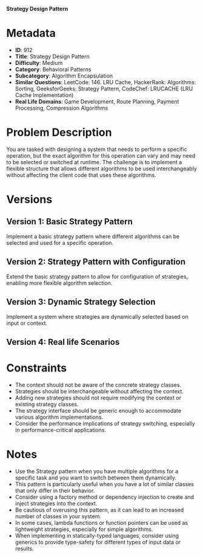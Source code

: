 **Strategy Design Pattern**

# Metadata

- **ID**: 912
- **Title**: Strategy Design Pattern
- **Difficulty**: Medium
- **Category**: Behavioral Patterns
- **Subcategory**: Algorithm Encapsulation
- **Similar Questions**: LeetCode: 146. LRU Cache, HackerRank: Algorithms: Sorting, GeeksforGeeks: Strategy Pattern, CodeChef: LRUCACHE (LRU Cache Implementation)
- **Real Life Domains**: Game Development, Route Planning, Payment Processing, Compression Algorithms

# Problem Description

You are tasked with designing a system that needs to perform a specific operation, but the exact algorithm for this operation can vary and may need to be selected or switched at runtime. The challenge is to implement a flexible structure that allows different algorithms to be used interchangeably without affecting the client code that uses these algorithms.

# Versions

## Version 1: Basic Strategy Pattern

Implement a basic strategy pattern where different algorithms can be selected and used for a specific operation.

## Version 2: Strategy Pattern with Configuration

Extend the basic strategy pattern to allow for configuration of strategies, enabling more flexible algorithm selection.

## Version 3: Dynamic Strategy Selection

Implement a system where strategies are dynamically selected based on input or context.

## Version 4: Real life Scenarios

# Constraints

- The context should not be aware of the concrete strategy classes.
- Strategies should be interchangeable without affecting the context.
- Adding new strategies should not require modifying the context or existing strategy classes.
- The strategy interface should be generic enough to accommodate various algorithm implementations.
- Consider the performance implications of strategy switching, especially in performance-critical applications.

# Notes

- Use the Strategy pattern when you have multiple algorithms for a specific task and you want to switch between them dynamically.
- This pattern is particularly useful when you have a lot of similar classes that only differ in their behavior.
- Consider using a factory method or dependency injection to create and inject strategies into the context.
- Be cautious of overusing this pattern, as it can lead to an increased number of classes in your system.
- In some cases, lambda functions or function pointers can be used as lightweight strategies, especially for simple algorithms.
- When implementing in statically-typed languages, consider using generics to provide type-safety for different types of input data or results.

